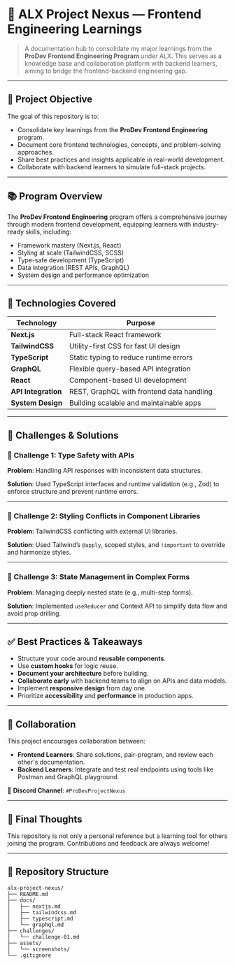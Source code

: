 # 🧠 ALX Project Nexus — Frontend Engineering Learnings

> A documentation hub to consolidate my major learnings from the **ProDev Frontend Engineering Program** under ALX. This serves as a knowledge base and collaboration platform with backend learners, aiming to bridge the frontend-backend engineering gap.

---

## 🎯 Project Objective

The goal of this repository is to:

- Consolidate key learnings from the **ProDev Frontend Engineering** program.
- Document core frontend technologies, concepts, and problem-solving approaches.
- Share best practices and insights applicable in real-world development.
- Collaborate with backend learners to simulate full-stack projects.

---

## 📚 Program Overview

The **ProDev Frontend Engineering** program offers a comprehensive journey through modern frontend development, equipping learners with industry-ready skills, including:

- Framework mastery (Next.js, React)
- Styling at scale (TailwindCSS, SCSS)
- Type-safe development (TypeScript)
- Data integration (REST APIs, GraphQL)
- System design and performance optimization

---

## 🧰 Technologies Covered

| Technology      | Purpose                                 |
|-----------------|------------------------------------------|
| **Next.js**     | Full-stack React framework              |
| **TailwindCSS** | Utility-first CSS for fast UI design    |
| **TypeScript**  | Static typing to reduce runtime errors  |
| **GraphQL**     | Flexible query-based API integration    |
| **React**       | Component-based UI development          |
| **API Integration** | REST, GraphQL with frontend data handling |
| **System Design**| Building scalable and maintainable apps |

---

## 🧩 Challenges & Solutions

### 📌 Challenge 1: Type Safety with APIs

**Problem**: Handling API responses with inconsistent data structures.

**Solution**: Used TypeScript interfaces and runtime validation (e.g., Zod) to enforce structure and prevent runtime errors.

---

### 📌 Challenge 2: Styling Conflicts in Component Libraries

**Problem**: TailwindCSS conflicting with external UI libraries.

**Solution**: Used Tailwind’s `@apply`, scoped styles, and `!important` to override and harmonize styles.

---

### 📌 Challenge 3: State Management in Complex Forms

**Problem**: Managing deeply nested state (e.g., multi-step forms).

**Solution**: Implemented `useReducer` and Context API to simplify data flow and avoid prop drilling.

---

## ✅ Best Practices & Takeaways

- Structure your code around **reusable components**.
- Use **custom hooks** for logic reuse.
- **Document your architecture** before building.
- **Collaborate early** with backend teams to align on APIs and data models.
- Implement **responsive design** from day one.
- Prioritize **accessibility** and **performance** in production apps.

---

## 🤝 Collaboration

This project encourages collaboration between:

- **Frontend Learners**: Share solutions, pair-program, and review each other's documentation.
- **Backend Learners**: Integrate and test real endpoints using tools like Postman and GraphQL playground.

📍 **Discord Channel**: `#ProDevProjectNexus`

---

## 🚀 Final Thoughts

This repository is not only a personal reference but a learning tool for others joining the program. Contributions and feedback are always welcome!

---

## 📂 Repository Structure

```text
alx-project-nexus/
├── README.md
├── docs/
│   ├── nextjs.md
│   ├── tailwindcss.md
│   ├── typescript.md
│   └── graphql.md
├── challenges/
│   └── challenge-01.md
├── assets/
│   └── screenshots/
└── .gitignore

